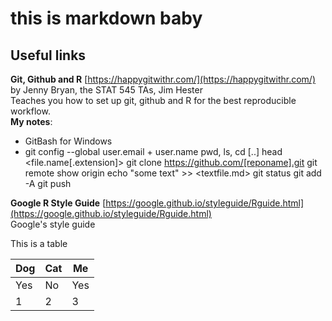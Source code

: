 # this is markdown baby

## Useful links

__Git, Github and R__
[https://happygitwithr.com/](https://happygitwithr.com/)  
by Jenny Bryan, the STAT 545 TAs, Jim Hester  
Teaches you how to set up git, github and R for the best reproducible workflow.  
__My notes__:  
- GitBash for Windows
- git config --global user.email + user.name 
pwd, ls, cd [..] 
head <file.name[.extension]> 
git clone https://github.com/[reponame].git
git remote show origin
echo "some text" >> <textfile.md> 
git status
git add -A
git push

__Google R Style Guide__
[https://google.github.io/styleguide/Rguide.html](https://google.github.io/styleguide/Rguide.html)  
Google's style guide  




This is a table 

Dog | Cat | Me 
--  | --  | -- 
Yes | No  | Yes 
1   | 2   | 3
